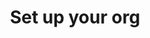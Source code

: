 ---
title: Set up your org
excerpt: Set up your org to handle different scenarios and tasks.
layout: Guides
sections:
 - main
---